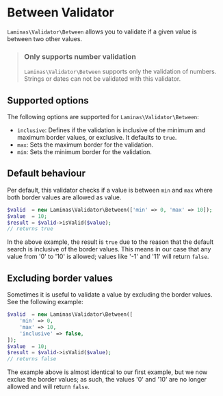 # Between Validator

`Laminas\Validator\Between` allows you to validate if a given value is between two
other values.

> ### Only supports number validation
>
> `Laminas\Validator\Between` supports only the validation of numbers. Strings or
> dates can not be validated with this validator.

## Supported options

The following options are supported for `Laminas\Validator\Between`:

- `inclusive`: Defines if the validation is inclusive of the minimum and maximum
  border values, or exclusive. It defaults to `true`.
- `max`: Sets the maximum border for the validation.
- `min`: Sets the minimum border for the validation.

## Default behaviour

Per default, this validator checks if a value is between `min` and `max` where
both border values are allowed as value.

```php
$valid  = new Laminas\Validator\Between(['min' => 0, 'max' => 10]);
$value  = 10;
$result = $valid->isValid($value);
// returns true
```

In the above example, the result is `true` due to the reason that the default
search is inclusive of the border values. This means in our case that any value
from '0' to '10' is allowed; values like '-1' and '11' will return `false`.

## Excluding border values

Sometimes it is useful to validate a value by excluding the border values. See
the following example:

```php
$valid  = new Laminas\Validator\Between([
    'min' => 0,
    'max' => 10,
    'inclusive' => false,
]);
$value  = 10;
$result = $valid->isValid($value);
// returns false
```

The example above is almost identical to our first example, but we now exclue
the border values; as such, the values '0' and '10' are no longer allowed and
will return `false`.
